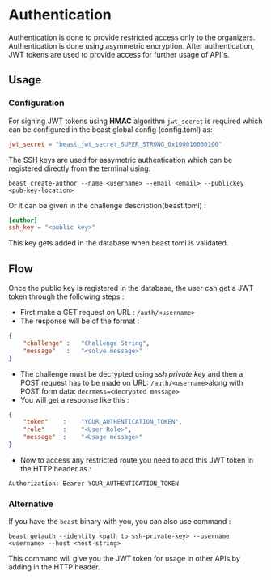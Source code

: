 # Authentication

Authentication is done to provide restricted access only to the organizers. Authentication is done using asymmetric encryption. After authentication, JWT tokens are used to provide access for further usage of API's.

## Usage

### Configuration

For signing JWT tokens using **HMAC** algorithm `jwt_secret` is required which can be configured in the beast global config (config.toml) as:

```toml
jwt_secret = "beast_jwt_secret_SUPER_STRONG_0x100010000100"
```

The SSH keys are used for assymetric authentication which can be registered directly from the terminal using:

`beast create-author --name <username> --email <email> --publickey <pub-key-location>`

Or it can be given in the challenge description(beast.toml) : 

```toml
[author]
ssh_key = "<public key>"
```

This key gets added in the database when beast.toml is validated.

## Flow

Once the public key is registered in the database, the user can get a JWT token through the following steps :
* First make a GET request on URL : `/auth/<username>`
* The response will be of the format :

``` JSON
{
    "challenge"	:	"Challenge String",
    "message"	:	"<solve message>"
}
```

* The challenge must be decrypted using *ssh private key* and then a POST request has to be made on URL: `/auth/<username>`along with POST form data: `decrmess=<decrypted message>`
* You will get a response like this : 
``` JSON
{
    "token"    :	"YOUR_AUTHENTICATION_TOKEN",
    "role"     :	"<User Role>",
    "message"  :	"<Usage message>"
}
```

* Now to access any restricted route you need to add this JWT token in the HTTP header as :
``` HTTP
Authorization: Bearer YOUR_AUTHENTICATION_TOKEN
```

### Alternative

If you have the `beast` binary with you, you can also use command :

`beast getauth --identity <path to ssh-private-key> --username <username> --host <host-string>`

This command will give you the JWT token for usage in other APIs by adding in the HTTP header.